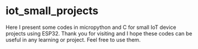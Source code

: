 # iot_small_projects
Here I present some codes in micropython and C for small IoT device projects using ESP32.
Thank you for visiting and I hope these codes can be useful in any learning or project. Feel free to use them.
